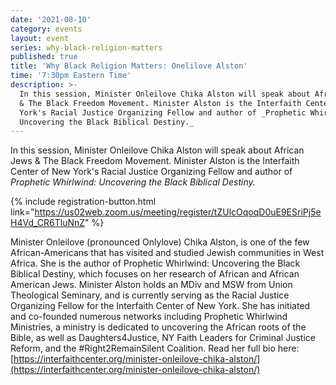 ```yaml
---
date: '2021-08-10'
category: events
layout: event
series: why-black-religion-matters
published: true
title: 'Why Black Religion Matters: Onelilove Alston'
time: '7:30pm Eastern Time'
description: >-
  In this session, Minister Onleilove Chika Alston will speak about African Jews
  & The Black Freedom Movement. Minister Alston is the Interfaith Center of New
  York's Racial Justice Organizing Fellow and author of _Prophetic Whirlwind:
  Uncovering the Black Biblical Destiny._
---
```

In this session, Minister Onleilove Chika Alston will speak about African Jews & The Black Freedom Movement. Minister Alston is the Interfaith Center of New York's Racial Justice Organizing Fellow and author of _Prophetic Whirlwind: Uncovering the Black Biblical Destiny._

{% include registration-button.html link="https://us02web.zoom.us/meeting/register/tZUlcOqoqD0uE9ESriPj5eH4Vd_CR6TluNnZ" %}

Minister Onleilove (pronounced Onlylove) Chika Alston, is one of the few African-Americans that has visited and studied Jewish communities in West Africa. She is the author of Prophetic Whirlwind: Uncovering the Black Biblical Destiny, which focuses on her research of African and African American Jews. Minister Alston holds an MDiv and MSW from Union Theological Seminary, and is currently serving as the Racial Justice Organizing Fellow for the Interfaith Center of New York. She has initiated and co-founded numerous networks including Prophetic Whirlwind Ministries, a ministry is dedicated to uncovering the African roots of the Bible, as well as Daughters4Justice, NY Faith Leaders for Criminal Justice Reform, and the #Right2RemainSilent Coalition. Read her full bio here: [https://interfaithcenter.org/minister-onleilove-chika-alston/](https://interfaithcenter.org/minister-onleilove-chika-alston/)
